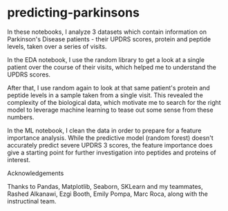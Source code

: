 # predicting-parkinsons

In these notebooks, I analyze 3 datasets which contain information on Parkinson's Disease patients - their UPDRS scores, protein and peptide levels, taken over a series of visits.

In the EDA notebook, I use the random library to get a look at a single patient over the course of their visits, which helped me to understand the UPDRS scores.

After that, I use random again to look at that same patient's protein and peptide levels in a sample taken from a single visit. This revealed the complexity of the biological data, which motivate me to search for the right model to leverage machine learning to tease out some sense from these numbers.

In the ML notebook, I clean the data in order to prepare for a feature importance analysis. While the predictive model (random forest) doesn't accurately predict severe UPDRS 3 scores, the feature importance does give a starting point for further investigation into peptides and proteins of interest.

Acknowledgements

Thanks to Pandas, Matplotlib, Seaborn, SKLearn and my teammates, Rashed Alkanawi, Ezgi Booth, Emily Pompa, Marc Roca, along with the instructinal team.
